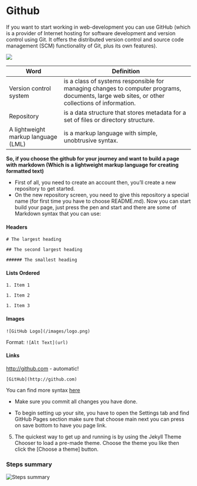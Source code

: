 # Github

If you want to start working in web-development you can use GitHub (which is a provider of Internet hosting for software development and version control using Git. It offers the distributed version control and source code management (SCM) functionality of Git, plus its own features).

![](https://miro.medium.com/max/4000/1*J8O2xd9ZqxWr2x6EP4MHmg.png)

   Word |Definition 
------------ | -------------
Version control system | is a class of systems responsible for managing changes to computer programs, documents, large web sites, or other collections of information. 
Repository | is a data structure that stores metadata for a set of files or directory structure.
A lightweight markup language (LML)|is a markup language with simple, unobtrusive syntax.



**So, if you choose the github for your journey and want to build a page with markdown (Which is a lightweight markup language for creating formatted text)**
- First of all, you need to create an account then, you’ll create a new repository to get started.
- On the new repository screen, you need to give this repository a special name (for first time you have to choose README.md).
Now you can start build your page, just press the pen and start and there are some of Markdown syntax that you can use:

 #### Headers
 
`# The largest heading`

`## The second largest heading`

`###### The smallest heading`

#### Lists Ordered

`1. Item 1`

`1. Item 2`

`1. Item 3`

#### Images

`![GitHub Logo](/images/logo.png)`

Format: `![Alt Text](url)`

#### Links

http://github.com - automatic!

`[GitHub](http://github.com)`

You can find more syntax [here](https://docs.github.com/en/github/writing-on-github/basic-writing-and-formatting-syntax)

- Make sure you commit all changes you have done.

- To begin setting up your site, you have to open the Settings tab and find GitHub Pages section make sure that choose main next you can press on save bottom to have you page link.
5. The quickest way to get up and running is by using the Jekyll Theme Chooser to load a pre-made theme. 
Choose the theme you like then click the [Choose a theme] button.

### Steps summary

![Steps summary](https://www.coderomeos.org/storage/uploads/images/posts/how-to-use-github-simple-github-tutorial-for-beginners-5d75f561e98d4.png)
